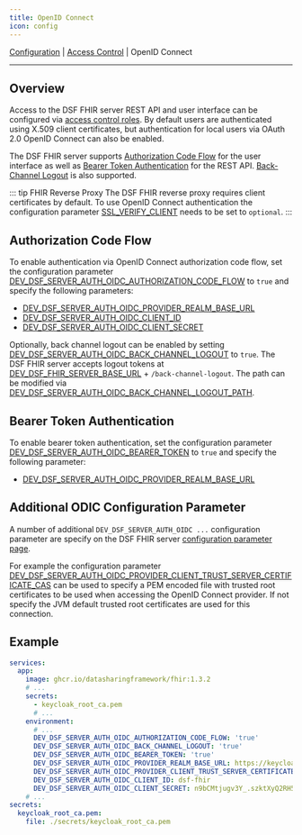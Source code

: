 ```yaml
---
title: OpenID Connect
icon: config
---
```

 [Configuration](Configuration.md) | [Access Control](access-control.md) | OpenID Connect

---

## Overview
Access to the DSF FHIR server REST API and user interface can be configured via [access control roles](access-control). By default users are authenticated using X.509 client certificates, but authentication for local users via OAuth 2.0 OpenID Connect can also be enabled.

The DSF FHIR server supports [Authorization Code Flow](https://openid.net/specs/openid-connect-core-1_0.html#CodeFlowAuth) for the user interface as well as [Bearer Token Authentication](https://datatracker.ietf.org/doc/html/rfc6750) for the REST API. [Back-Channel Logout](https://openid.net/specs/openid-connect-backchannel-1_0.html) is also supported.


::: tip FHIR Reverse Proxy
The DSF FHIR reverse proxy requires client certificates by default. To use OpenID Connect authentication the configuration parameter [SSL_VERIFY_CLIENT](configuration/reverseproxy.html#ssl-verify-client) needs to be set to `optional`.
:::


## Authorization Code Flow

To enable authentication via OpenID Connect authorization code flow, set the configuration parameter [DEV_DSF_SERVER_AUTH_OIDC_AUTHORIZATION_CODE_FLOW](configuration#dev-dsf-server-auth-oidc-authorization-code-flow) to `true` and specify the following parameters:

- [DEV_DSF_SERVER_AUTH_OIDC_PROVIDER_REALM_BASE_URL](configuration#dev-dsf-server-auth-oidc-provider-realm-base-url)
- [DEV_DSF_SERVER_AUTH_OIDC_CLIENT_ID](configuration#dev-dsf-server-auth-oidc-client-id)
- [DEV_DSF_SERVER_AUTH_OIDC_CLIENT_SECRET](configuration#dev-dsf-server-auth-oidc-client-secret)

Optionally, back channel logout can be enabled by setting [DEV_DSF_SERVER_AUTH_OIDC_BACK_CHANNEL_LOGOUT](configuration#dev-dsf-server-auth-oidc-back-channel-logout) to `true`. The DSF FHIR server accepts logout tokens at [DEV_DSF_FHIR_SERVER_BASE_URL](configuration#dev-dsf-fhir-server-base-url) + `/back-channel-logout`. The path can be modified via [DEV_DSF_SERVER_AUTH_OIDC_BACK_CHANNEL_LOGOUT_PATH](configuration#dev-dsf-server-auth-oidc-back-channel-logout-path).


## Bearer Token Authentication

To enable bearer token authentication, set the configuration parameter [DEV_DSF_SERVER_AUTH_OIDC_BEARER_TOKEN](configuration#dev-dsf-server-auth-oidc-bearer-token) to `true` and specify the following parameter:
- [DEV_DSF_SERVER_AUTH_OIDC_PROVIDER_REALM_BASE_URL](configuration#dev-dsf-server-auth-oidc-provider-realm-base-url)


## Additional ODIC Configuration Parameter

A number of additional `DEV_DSF_SERVER_AUTH_OIDC ...` configuration parameter are specify on the DSF FHIR server [configuration parameter page](configuration).

For example the configuration parameter [DEV_DSF_SERVER_AUTH_OIDC_PROVIDER_CLIENT_TRUST_SERVER_CERTIFICATE_CAS](configuration#dev-dsf-server-auth-oidc-provider-client-trust-server-certificate-cas) can be used to specify a PEM encoded file with trusted root certificates to be used when accessing the OpenID Connect provider. If not specify the JVM default trusted root certificates are used for this connection.


## Example
```yaml
services:
  app:
    image: ghcr.io/datasharingframework/fhir:1.3.2
    # ...
    secrets:
      - keycloak_root_ca.pem
      # ...
    environment:
      # ...
      DEV_DSF_SERVER_AUTH_OIDC_AUTHORIZATION_CODE_FLOW: 'true'
      DEV_DSF_SERVER_AUTH_OIDC_BACK_CHANNEL_LOGOUT: 'true'
      DEV_DSF_SERVER_AUTH_OIDC_BEARER_TOKEN: 'true'
      DEV_DSF_SERVER_AUTH_OIDC_PROVIDER_REALM_BASE_URL: https://keycloak.test.org/realms/dsf
      DEV_DSF_SERVER_AUTH_OIDC_PROVIDER_CLIENT_TRUST_SERVER_CERTIFICATE_CAS: /run/secrets/keycloak_root_ca.pem
      DEV_DSF_SERVER_AUTH_OIDC_CLIENT_ID: dsf-fhir
      DEV_DSF_SERVER_AUTH_OIDC_CLIENT_SECRET: n9bCMtjugv3Y_.szktXyQ2RH5se+J%o3
    # ...
secrets:
  keycloak_root_ca.pem:
    file: ./secrets/keycloak_root_ca.pem
```